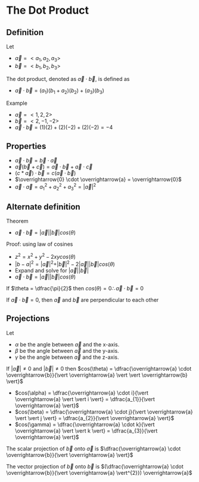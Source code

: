 # The Dot Product
## Definition

Let

- $\overrightarrow{a} = <a_{1}, a_{2}, a_{3}>$
- $\overrightarrow{b} = <b_{1}, b_{2}, b_{3}>$

The dot product, denoted as $\overrightarrow{a} \cdot \overrightarrow{b}$, is defined as

- $\overrightarrow{a} \cdot \overrightarrow{b} = (a_{1})(b_{1} + a_{2})(b_{2}) + (a_{3})(b_{3})$

Example

- $\overrightarrow{a} = <1, 2, 2>$
- $\overrightarrow{b} = <2, -1, -2>$
- $\overrightarrow{a} \cdot \overrightarrow{b} = (1)(2) + (2)(-2) + (2)(-2) = -4$

## Properties

- $\overrightarrow{a} \cdot \overrightarrow{b} = \overrightarrow{b} \cdot \overrightarrow{a}$
- $\overrightarrow{a}(\overrightarrow{b} + \overrightarrow{c}) = \overrightarrow{a} \cdot \overrightarrow{b} + \overrightarrow{a} \cdot \overrightarrow{c}$
- $(c * \overrightarrow{a}) \cdot \overrightarrow{b} = c(\overrightarrow{a} \cdot \overrightarrow{b})$
- $\overrightarrow{0} \cdot \overrightarrow{a} = \overrightarrow{0}$
- $\overrightarrow{a} \cdot \overrightarrow{a} = a_{1}^{2} + a_{2}^{2} + a_{3}^{2} = \vert \overrightarrow{a} \vert^{2}$

## Alternate definition

Theorem

- $\overrightarrow{a} \cdot \overrightarrow{b} = \vert \overrightarrow{a} \vert \vert \overrightarrow{b} \vert cos(\theta)$

Proof: using law of cosines

- $z^{2} = x^{2} + y^{2} - 2xycos(\theta)$
- $\vert b - a \vert^{2} = \vert \overrightarrow{a} \vert^{2} + \vert \overrightarrow{b} \vert^{2} - 2\vert \overrightarrow{a} \vert \vert \overrightarrow{b} \vert cos(\theta)$
- Expand and solve for $\vert \overrightarrow{a} \vert \vert \overrightarrow{b} \vert$
- $\overrightarrow{a} \cdot \overrightarrow{b} = \vert \overrightarrow{a} \vert \vert \overrightarrow{b} \vert cos(\theta)$

If $\theta = \dfrac{\pi}{2}$ then $cos(\theta) = 0 \therefore \overrightarrow{a} \cdot \overrightarrow{b} = 0$

If $\overrightarrow{a} \cdot \overrightarrow{b} = 0$, then $\overrightarrow{a}$ and $\overrightarrow{b}$ are perpendicular to each other

## Projections

Let

- $\alpha$ be the angle between $\overrightarrow{a}$ and the x-axis.
- $\beta$ be the angle between $\overrightarrow{a}$ and the y-axis.
- $\gamma$ be the angle between $\overrightarrow{a}$ and the z-axis.

If $\vert \overrightarrow{a} \vert \ne 0$ and $\vert \overrightarrow{b} \vert \ne 0$ then $cos(\theta) = \dfrac{\overrightarrow{a} \cdot \overrightarrow{b}}{\vert \overrightarrow{a} \vert \vert \overrightarrow{b} \vert}$

- $cos(\alpha) = \dfrac{\overrightarrow{a} \cdot i}{\vert \overrightarrow{a} \vert \vert i \vert} = \dfrac{a_{1}}{\vert \overrightarrow{a} \vert}$
- $cos(\beta) = \dfrac{\overrightarrow{a} \cdot j}{\vert \overrightarrow{a} \vert \vert j \vert} = \dfrac{a_{2}}{\vert \overrightarrow{a} \vert}$
- $cos(\gamma) = \dfrac{\overrightarrow{a} \cdot k}{\vert \overrightarrow{a} \vert \vert k \vert} = \dfrac{a_{3}}{\vert \overrightarrow{a} \vert}$

The scalar projection of $\overrightarrow{b}$ onto $\overrightarrow{a}$ is $\dfrac{\overrightarrow{a} \cdot \overrightarrow{b}}{\vert \overrightarrow{a} \vert}$

The vector projection of $\overrightarrow{b}$ onto $\overrightarrow{b}$ is $(\dfrac{\overrightarrow{a} \cdot \overrightarrow{b}}{\vert \overrightarrow{a} \vert^{2}}) \overrightarrow{a}$







